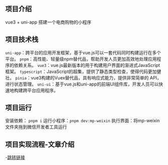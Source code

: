 ## 项目介绍

vue3 + uni-app 搭建一个电商购物的小程序


## 项目技术栈

`uni-app`：跨平台的应用开发框架，基于vue.js可以一套代码同时构建运行在多个平台。
`pnpm`：高性能、轻量级npm替代品，帮助开发人员更加高效地处理应用程序的依赖关系。
`vue3`：vue.js最新版本的用于构建用户界面的渐进式JavaScript框架。
`typescript`：JavaScript的超集，提供了静态类型检查，使得代码更加健壮。
`pinia`：vue3构建的Vuex替代品，具有响应式能力，提供非常简单的 API，进行状态管理。
`uni-ui`：基于vue.js和uni-app的前端UI组件库，开发人员可以快速地构建跨平台应用程序。

## 项目运行
安装依赖： `pnpm i`
运行小程序：`pnpm dev:mp-weixin`
执行界面：将mp-weixin文件夹拖到微信开发者工具运行

## 项目实现流程-文章介绍
-[跳转链接](https://blog.csdn.net/qq_53123067/category_11919531.html?spm=1001.2014.3001.5482)
